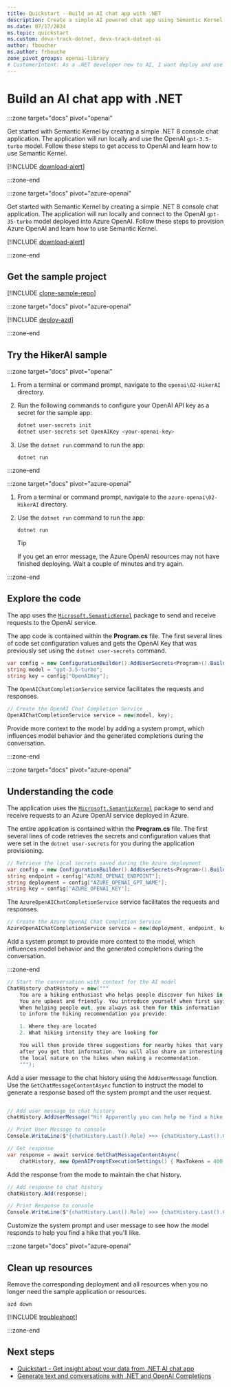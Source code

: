 ```yaml
---
title: Quickstart - Build an AI chat app with .NET
description: Create a simple AI powered chat app using Semantic Kernel SDK for .NET and the OpenAI or Azure OpenAI SDKs
ms.date: 07/17/2024
ms.topic: quickstart
ms.custom: devx-track-dotnet, devx-track-dotnet-ai
author: fboucher
ms.author: frbouche
zone_pivot_groups: openai-library
# CustomerIntent: As a .NET developer new to AI, I want deploy and use sample code to interact to learn from the sample code.
---
```


# Build an AI chat app with .NET

<!-- markdownlint-disable MD044 -->
:::zone target="docs" pivot="openai"
<!-- markdownlint-enable MD044 -->

Get started with Semantic Kernel by creating a simple .NET 8 console chat application. The application will run locally and use the OpenAI `gpt-3.5-turbo` model. Follow these steps to get access to OpenAI and learn how to use Semantic Kernel.

[!INCLUDE [download-alert](includes/prerequisites-openai.md)]

:::zone-end

<!-- markdownlint-disable MD044 -->
:::zone target="docs" pivot="azure-openai"
<!-- markdownlint-enable MD044 -->

Get started with Semantic Kernel by creating a simple .NET 8 console chat application. The application will run locally and connect to the OpenAI `gpt-35-turbo` model deployed into Azure OpenAI. Follow these steps to provision Azure OpenAI and learn how to use Semantic Kernel.

[!INCLUDE [download-alert](includes/prerequisites-azure-openai.md)]

:::zone-end

## Get the sample project

[!INCLUDE [clone-sample-repo](includes/clone-sample-repo.md)]

:::zone target="docs" pivot="azure-openai"

[!INCLUDE [deploy-azd](includes/deploy-azd.md)]

:::zone-end

## Try the HikerAI sample

<!-- markdownlint-disable MD029 MD044 -->
:::zone target="docs" pivot="openai"

1. From a terminal or command prompt, navigate to the `openai\02-HikerAI` directory.

1. Run the following commands to configure your OpenAI API key as a secret for the sample app:

    ```bash
    dotnet user-secrets init
    dotnet user-secrets set OpenAIKey <your-openai-key>
    ```

1. Use the `dotnet run` command to run the app:

    ```dotnetcli
    dotnet run
    ```

:::zone-end

:::zone target="docs" pivot="azure-openai"

1. From a terminal or command prompt, navigate to the `azure-openai\02-HikerAI` directory.

2. Use the `dotnet run` command to run the app:

    ```dotnetcli
    dotnet run
    ```

    > [!TIP]
    > If you get an error message, the Azure OpenAI resources may not have finished deploying. Wait a couple of minutes and try again.

:::zone-end

## Explore the code

The app uses the [`Microsoft.SemanticKernel`](https://www.nuget.org/packages/Microsoft.SemanticKernel) package to send and receive requests to the OpenAI service.

The app code is contained within the **Program.cs** file. The first several lines of code set configuration values and gets the OpenAI Key that was previously set using the `dotnet user-secrets` command.

```csharp
var config = new ConfigurationBuilder().AddUserSecrets<Program>().Build();
string model = "gpt-3.5-turbo";
string key = config["OpenAIKey"];
```

The `OpenAIChatCompletionService` service facilitates the requests and responses.

```csharp
// Create the OpenAI Chat Completion Service
OpenAIChatCompletionService service = new(model, key);
```

Provide more context to the model by adding a system prompt, which influences model behavior and the generated completions during the conversation.

:::zone-end

<!-- markdownlint-disable MD044 -->
:::zone target="docs" pivot="azure-openai"
<!-- markdownlint-enable MD044 -->

## Understanding the code

The application uses the [`Microsoft.SemanticKernel`](https://www.nuget.org/packages/Microsoft.SemanticKernel) package to send and receive requests to an Azure OpenAI service deployed in Azure.

The entire application is contained within the **Program.cs** file. The first several lines of code retrieves the secrets and configuration values that were set in the `dotnet user-secrets` for you during the application provisioning.

```csharp
// Retrieve the local secrets saved during the Azure deployment
var config = new ConfigurationBuilder().AddUserSecrets<Program>().Build();
string endpoint = config["AZURE_OPENAI_ENDPOINT"];
string deployment = config["AZURE_OPENAI_GPT_NAME"];
string key = config["AZURE_OPENAI_KEY"];
```

The `AzureOpenAIChatCompletionService` service facilitates the requests and responses.

```csharp
// Create the Azure OpenAI Chat Completion Service
AzureOpenAIChatCompletionService service = new(deployment, endpoint, key);
```

Add a system prompt to provide more context to the model, which influences model behavior and the generated completions during the conversation.

:::zone-end

```csharp
// Start the conversation with context for the AI model
ChatHistory chatHistory = new("""
    You are a hiking enthusiast who helps people discover fun hikes in their area. 
    You are upbeat and friendly. You introduce yourself when first saying hello.
    When helping people out, you always ask them for this information
    to inform the hiking recommendation you provide:

    1. Where they are located
    2. What hiking intensity they are looking for

    You will then provide three suggestions for nearby hikes that vary in length
    after you get that information. You will also share an interesting fact about
    the local nature on the hikes when making a recommendation.
    """);
```

Add a user message to the chat history using the `AddUserMessage` function. Use the `GetChatMessageContentAsync` function to instruct the model to generate a response based off the system prompt and the user request.

```csharp

// Add user message to chat history
chatHistory.AddUserMessage("Hi! Apparently you can help me find a hike that I will like?");

// Print User Message to console
Console.WriteLine($"{chatHistory.Last().Role} >>> {chatHistory.Last().Content}");

// Get response
var response = await service.GetChatMessageContentAsync(
    chatHistory, new OpenAIPromptExecutionSettings() { MaxTokens = 400 });
```

Add the response from the mode to maintain the chat history.

```csharp
// Add response to chat history
chatHistory.Add(response);

// Print Response to console
Console.WriteLine($"{chatHistory.Last().Role} >>> {chatHistory.Last().Content}");
```

Customize the system prompt and user message to see how the model responds to help you find a hike that you'll like.

<!-- markdownlint-disable MD044 -->
:::zone target="docs" pivot="azure-openai"
<!-- markdownlint-enable MD044 -->
## Clean up resources

Remove the corresponding deployment and all resources when you no longer need the sample application or resources.

```azdeveloper
azd down
```

[!INCLUDE [troubleshoot](includes/troubleshoot.md)]

:::zone-end

## Next steps

- [Quickstart - Get insight about your data from .NET AI chat app](quickstart-ai-chat-with-data.md)
- [Generate text and conversations with .NET and OpenAI Completions](/training/modules/open-ai-dotnet-text-completions/)
